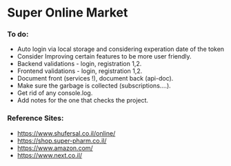 # Super Online Market

### To do:

- Auto login via local storage and considering experation date of the token
- Consider Improving certain features to be more user friendly.
- Backend validations - login, registration 1,2.
- Frontend validations - login, registration 1,2.
- Document front (services !), document back (api-doc).
- Make sure the garbage is collected (subscriptions....).
- Get rid of any console.log.
- Add notes for the one that checks the project.

### Reference Sites:

- https://www.shufersal.co.il/online/
- https://shop.super-pharm.co.il/
- https://www.amazon.com/
- https://www.next.co.il/
